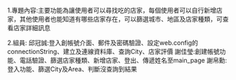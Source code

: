 1.專題內容:主要功能為讓使用者可以尋找吃的店家，每個使用者可以自行新增店家，其他使用者也能知道有哪些店家存在，可以篩選城市、地區及店家種類，可查看店家詳細訊息

2.組員:
  邱冠誠:登入創帳號介面、郵件及密碼驗證、設定web.config的connectionString、建立及連線資料庫、查詢City、店家評價
  謝佳瑩:創建帳號功能、電話驗證、篩選店家種類、新增店家、登出、傳遞姓名至main_page
  謝帛勳:登入功能、篩選City及Area、判斷沒查詢到結果
